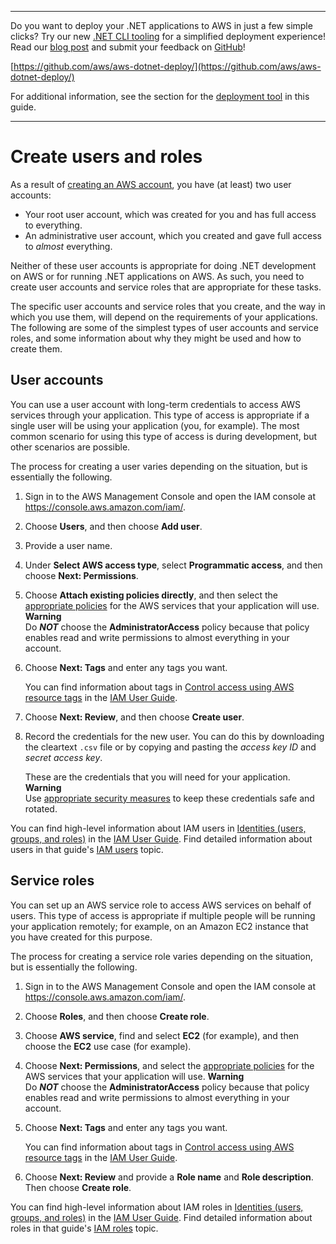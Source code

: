 --------

Do you want to deploy your \.NET applications to AWS in just a few simple clicks? Try our new [\.NET CLI tooling](https://www.nuget.org/packages/AWS.Deploy.CLI/) for a simplified deployment experience\! Read our [blog post](https://aws.amazon.com/blogs/developer/reimagining-the-aws-net-deployment-experience/) and submit your feedback on [GitHub](https://github.com/aws/aws-dotnet-deploy)\!

 [https://github.com/aws/aws-dotnet-deploy/](https://github.com/aws/aws-dotnet-deploy/)

For additional information, see the section for the [deployment tool](https://docs.aws.amazon.com/sdk-for-net/v3/developer-guide/deployment-tool.html) in this guide\.

--------

# Create users and roles<a name="net-dg-users-roles"></a>

As a result of [creating an AWS account](net-dg-signup.md), you have \(at least\) two user accounts:
+ Your root user account, which was created for you and has full access to everything\.
+ An administrative user account, which you created and gave full access to *almost* everything\.

Neither of these user accounts is appropriate for doing \.NET development on AWS or for running \.NET applications on AWS\. As such, you need to create user accounts and service roles that are appropriate for these tasks\.

The specific user accounts and service roles that you create, and the way in which you use them, will depend on the requirements of your applications\. The following are some of the simplest types of user accounts and service roles, and some information about why they might be used and how to create them\.

## User accounts<a name="net-dg-users-roles-user"></a>

You can use a user account with long\-term credentials to access AWS services through your application\. This type of access is appropriate if a single user will be using your application \(you, for example\)\. The most common scenario for using this type of access is during development, but other scenarios are possible\.

The process for creating a user varies depending on the situation, but is essentially the following\.

1. Sign in to the AWS Management Console and open the IAM console at [https://console\.aws\.amazon\.com/iam/](https://console.aws.amazon.com/iam/)\.

1. Choose **Users**, and then choose **Add user**\.

1. Provide a user name\.

1. Under **Select AWS access type**, select **Programmatic access**, and then choose **Next: Permissions**\.

1. Choose **Attach existing policies directly**, and then select the [appropriate policies](https://docs.aws.amazon.com/IAM/latest/UserGuide/access_policies.html) for the AWS services that your application will use\.
**Warning**  
Do ***NOT*** choose the **AdministratorAccess** policy because that policy enables read and write permissions to almost everything in your account\.

1. Choose **Next: Tags** and enter any tags you want\.

   You can find information about tags in [Control access using AWS resource tags](https://docs.aws.amazon.com/IAM/latest/UserGuide/access_tags.html) in the [IAM User Guide](https://docs.aws.amazon.com/IAM/latest/UserGuide/)\.

1. Choose **Next: Review**, and then choose **Create user**\.

1. Record the credentials for the new user\. You can do this by downloading the cleartext `.csv` file or by copying and pasting the *access key ID* and *secret access key*\.

   These are the credentials that you will need for your application\.
**Warning**  
Use [appropriate security measures](https://docs.aws.amazon.com/general/latest/gr/aws-access-keys-best-practices.html#iam-user-access-keys) to keep these credentials safe and rotated\.

You can find high\-level information about IAM users in [Identities \(users, groups, and roles\)](https://docs.aws.amazon.com/IAM/latest/UserGuide/id.html) in the [IAM User Guide](https://docs.aws.amazon.com/IAM/latest/UserGuide/)\. Find detailed information about users in that guide's [IAM users](https://docs.aws.amazon.com/IAM/latest/UserGuide/id_users.html) topic\.

## Service roles<a name="net-dg-users-roles-service-role"></a>

You can set up an AWS service role to access AWS services on behalf of users\. This type of access is appropriate if multiple people will be running your application remotely; for example, on an Amazon EC2 instance that you have created for this purpose\.

The process for creating a service role varies depending on the situation, but is essentially the following\.

1. Sign in to the AWS Management Console and open the IAM console at [https://console\.aws\.amazon\.com/iam/](https://console.aws.amazon.com/iam/)\.

1. Choose **Roles**, and then choose **Create role**\.

1. Choose **AWS service**, find and select **EC2** \(for example\), and then choose the **EC2** use case \(for example\)\.

1. Choose **Next: Permissions**, and select the [appropriate policies](https://docs.aws.amazon.com/IAM/latest/UserGuide/access_policies.html) for the AWS services that your application will use\.
**Warning**  
Do ***NOT*** choose the **AdministratorAccess** policy because that policy enables read and write permissions to almost everything in your account\.

1. Choose **Next: Tags** and enter any tags you want\.

   You can find information about tags in [Control access using AWS resource tags](https://docs.aws.amazon.com/IAM/latest/UserGuide/access_tags.html) in the [IAM User Guide](https://docs.aws.amazon.com/IAM/latest/UserGuide/)\.

1. Choose **Next: Review** and provide a **Role name** and **Role description**\. Then choose **Create role**\.

You can find high\-level information about IAM roles in [Identities \(users, groups, and roles\)](https://docs.aws.amazon.com/IAM/latest/UserGuide/id.html) in the [IAM User Guide](https://docs.aws.amazon.com/IAM/latest/UserGuide/)\. Find detailed information about roles in that guide's [IAM roles](https://docs.aws.amazon.com/IAM/latest/UserGuide/id_roles.html) topic\.